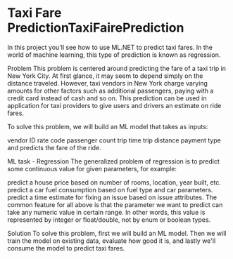 # Taxi Fare PredictionTaxiFairePrediction
In this project you'll see how to use ML.NET to predict taxi fares. In the world of machine learning, this type of prediction is known as regression.

Problem
This problem is centered around predicting the fare of a taxi trip in New York City. At first glance, it may seem to depend simply on the distance traveled. However, taxi vendors in New York charge varying amounts for other factors such as additional passengers, paying with a credit card instead of cash and so on. This prediction can be used in application for taxi providers to give users and drivers an estimate on ride fares.

To solve this problem, we will build an ML model that takes as inputs:

vendor ID
rate code
passenger count
trip time
trip distance
payment type
and predicts the fare of the ride.

ML task - Regression
The generalized problem of regression is to predict some continuous value for given parameters, for example:

predict a house price based on number of rooms, location, year built, etc.
predict a car fuel consumption based on fuel type and car parameters.
predict a time estimate for fixing an issue based on issue attributes.
The common feature for all above is that the parameter we want to predict can take any numeric value in certain range. 
In other words, this value is represented by integer or float/double, not by enum or boolean types.

Solution
To solve this problem, first we will build an ML model. Then we will train the model on existing data, evaluate how good it is, and lastly we'll consume the model to predict taxi fares.
